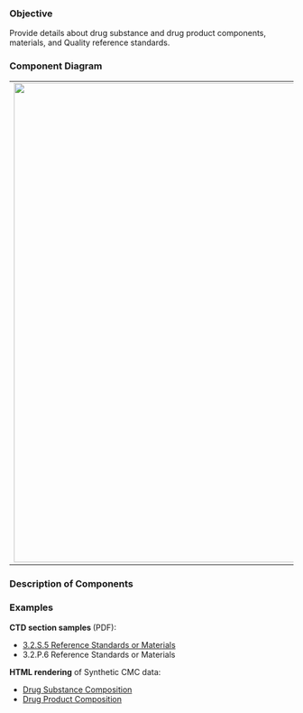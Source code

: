 ### Objective
Provide details about drug substance and drug product components, materials, and Quality reference standards.

### Component Diagram
<table>
<tr><td><img src="fhir-logo-www.png" width="850"/></td></tr>
</table>
 
### Description of Components

### Examples
<html>
<body>
<p><b>CTD section samples </b> (PDF):</p>
<ul><li><a href="https://github.com/HL7/uv-dx-pq/raw/master/input/examples-pdf/3.2.S.5_Reference_Standards_or_Materials.pdf ">3.2.S.5 Reference Standards or Materials</a></li>
<li>3.2.P.6 Reference Standards or Materials</li></ul>
<p><b>HTML rendering</b> of Synthetic CMC data:</p>
<ul><li><a href="composition_rend_s.html">Drug Substance Composition</a> </li>
<li><a href="composition_rend_p.html">Drug Product Composition</a> </li></ul>
</body>
</html>